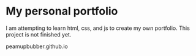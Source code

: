 # My personal portfolio

I am attempting to learn html, css, and js to create my own portfolio. This project is not finished yet.

peamupbubber.github.io
